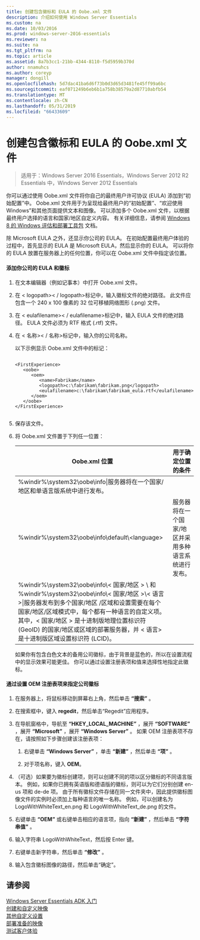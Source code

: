 ```yaml
---
title: 创建包含徽标和 EULA 的 Oobe.xml 文件
description: 介绍如何使用 Windows Server Essentials
ms.custom: na
ms.date: 10/03/2016
ms.prod: windows-server-2016-essentials
ms.reviewer: na
ms.suite: na
ms.tgt_pltfrm: na
ms.topic: article
ms.assetid: 8a7b3cc1-21bb-4344-8110-f5d5959b370d
author: nnamuhcs
ms.author: coreyp
manager: dongill
ms.openlocfilehash: 5d7dac41ba6d6f73b0d3d65d3481fe45ff99a6bc
ms.sourcegitcommit: eaf071249b6eb6b1a758b38579a2d87710abfb54
ms.translationtype: MT
ms.contentlocale: zh-CN
ms.lasthandoff: 05/31/2019
ms.locfileid: "66433609"
---
```

# <a name="create-the-oobexml-file-including-logo-and-eula"></a>创建包含徽标和 EULA 的 Oobe.xml 文件

>适用于：Windows Server 2016 Essentials，Windows Server 2012 R2 Essentials 中，Windows Server 2012 Essentials

你可以通过使用 Oobe.xml 文件将你自己的最终用户许可协议 (EULA) 添加到“初始配置”中。 Oobe.xml 文件用于为呈现给最终用户的“初始配置”、“欢迎使用 Windows”和其他页面提供文本和图像。 可以添加多个 Oobe.xml 文件，以根据最终用户选择的语言和国家/地区自定义内容。 有关详细信息，请参阅 [Windows 8 的 Windows 评估和部署工具包](https://go.microsoft.com/fwlink/?LinkId=248694) 文档。  
  
 除 Microsoft EULA 之外，还显示你公司的 EULA。 在初始配置最终用户体验的过程中，首先显示的 EULA 是 Microsoft EULA，然后显示你的 EULA。 可以将你的 EULA 放置在服务器上的任何位置，你可以在 Oobe.xml 文件中指定该位置。  
  
#### <a name="to-add-your-company-eula-and-logo"></a>添加你公司的 EULA 和徽标  
  
1. 在文本编辑器（例如记事本）中打开 Oobe.xml 文件。  
  
2. 在 < logopath\>< / logopath\>标记中，输入徽标文件的绝对路径。 此文件应包含一个 240 x 100 像素的 32 位可移植网络图形 (.png) 文件。  
  
3. 在 < eulafilename\>< / eulafilename\>标记中，输入 EULA 文件的绝对路径。 EULA 文件必须为 RTF 格式 (.rtf) 文件。  
  
4. 在 < 名称\>< / 名称\>标记中，输入你的公司名称。  
  
    以下示例显示 Oobe.xml 文件中的标记：  
  
   ```  
  
   <FirstExperience>  
      <oobe>  
         <oem>  
            <name>Fabrikam</name>  
            <logopath>c:\fabrikam\fabrikam.png</logopath>  
            <eulafilename>c:\fabrikam\fabrikam_eula.rtf</eulafilename>  
         </oem>  
      </oobe>  
   </FirstExperience>  
  
   ```  
  
5. 保存该文件。  
  
6. 将 Oobe.xml 文件置于下列任一位置：  
  
   |Oobe.xml 位置|用于确定位置的条件|  
   |-----------------------|----------------------------------------|  
   |%windir%\system32\oobe\info\|服务器将在一个国家/地区和单语言版系统中进行发布。|  
   |%windir%\system32\oobe\info\default\\<language\>|服务器将在一个国家/地区并采用多种语言系统进行发布。|  
   |%windir%\system32\oobe\info\\< 国家/地区 > \ 和 %windir%\system32\oobe\info\\< 国家/地区 >\\< 语言\>\|服务器发布到多个国家/地区 /区域和设置需要在每个国家/地区/区域模式中，每个都有一种语言的自定义项。 其中，< 国家/地区 > 是十进制版地理位置标识符 (GeoID) 的国家/地区或区域的部署服务器，并 < 语言\>是十进制版区域设置标识符 (LCID)。|  
  
   如果你有包含白色文本的备用公司徽标，由于背景是蓝色的，所以在设置流程中的显示效果可能更佳。  你可以通过设置注册表项和值来选择性地指定此徽标。  
  
#### <a name="to-specify-a-company-logo-by-setting-the-oem-registry-key"></a>通过设置 OEM 注册表项来指定公司徽标  
  
1.  在服务器上，将鼠标移动到屏幕右上角，然后单击 **“搜索”** 。  
  
2.  在搜索框中，键入 **regedit**，然后单击“Regedit”应用程序。  
  
3.  在导航窗格中，导航至  **“HKEY_LOCAL_MACHINE”** ，展开 **“SOFTWARE”** ，展开 **“Microsoft”** ，展开 **“Windows Server”** 。 如果 OEM 注册表项不存在，请按照如下步骤创建该注册表项：  
  
    1.  右键单击 **“Windows Server”** ，单击 **“新建”** ，然后单击 **“项”** 。  
  
    2.  对于项名称，键入 **OEM**。  
  
4.  （可选）如果要为徽标创建项，则可以创建不同的项以区分徽标的不同语言版本。 例如，如果你已拥有英语版和德语版的徽标，则可以为它们分别创建 en-us 项和 de-de 项。 由于所有徽标文件存储在同一文件夹中，因此提供徽标图像文件的实例时必须加上每种语言的唯一名称。 例如，可以创建名为 LogoWithWhiteText_en.png 和 LogoWithWhiteText_de.png 的文件。  
  
5.  右键单击 **“OEM”** 或右键单击相应的语言项，指向 **“新建”** ，然后单击 **“字符串值”** 。  
  
6.  输入字符串 LogoWithWhiteText，然后按 Enter 键。  
  
7.  右键单击新字符串，然后单击 **“修改”** 。  
  
8.  输入包含徽标图像的路径，然后单击“确定”。  
  
## <a name="see-also"></a>请参阅  
 [Windows Server Essentials ADK 入门](Getting-Started-with-the-Windows-Server-Essentials-ADK.md)   
 [创建和自定义映像](Creating-and-Customizing-the-Image.md)   
 [其他自定义设置](Additional-Customizations.md)   
 [部署准备的映像](Preparing-the-Image-for-Deployment.md)   
 [测试客户体验](Testing-the-Customer-Experience.md)